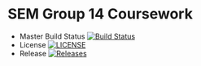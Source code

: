# SEM Group 14 Coursework
- Master Build Status  [![Build Status](https://travis-ci.com/JackCameron45/group14-sem-coursework.svg?branch=master)](https://travis-ci.com/JackCameron45/group14-sem-coursework)
- License [![LICENSE](https://img.shields.io/github/license/JackCameron45/group14-sem-coursework.svg?style=flat-square)](https://github.com/JackCameron45/group14-sem-coursework/blob/master/LICENSE)
- Release [![Releases](https://img.shields.io/github/release/JackCameron45/group14-sem-coursework/all.svg?style=flat-square)](https://github.com/JackCameron45/group14-sem-coursework/releases)
